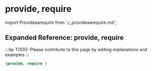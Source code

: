 # provide, require

import Provideaarequire from './_provideaarequire.md';

<Provideaarequire />

## Expanded Reference: provide, require

:::tip
TODO: Please contribute to this page by adding explanations and examples
:::

```lisp
(provide, require )
```
